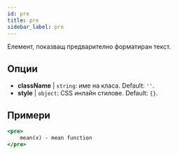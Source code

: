 ```yaml
---
id: pre
title: pre
sidebar_label: pre
---
```


Елемент, показващ предварително форматиран текст.

## Опции

* __className__ | `string`: име на класа. Default: `''`.
* __style__ | `object`: CSS инлайн стилове. Default: `{}`.


## Примери

```jsx live
<pre>
    mean(x) - mean function
</pre>
```

